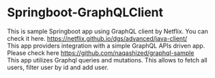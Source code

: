 # Springboot-GraphQLClient
This is sample Springboot app using GraphQL client by Netflix. You can check it here. https://netflix.github.io/dgs/advanced/java-client/ <br />
This app providers integration with a simple GraphQL APIs driven app. Please check here https://github.com/naqashized/graphql-sample <br />
This app utilizes Graphql queries and mutations. This allows to fetch all users, filter user by id and add user. <br />
